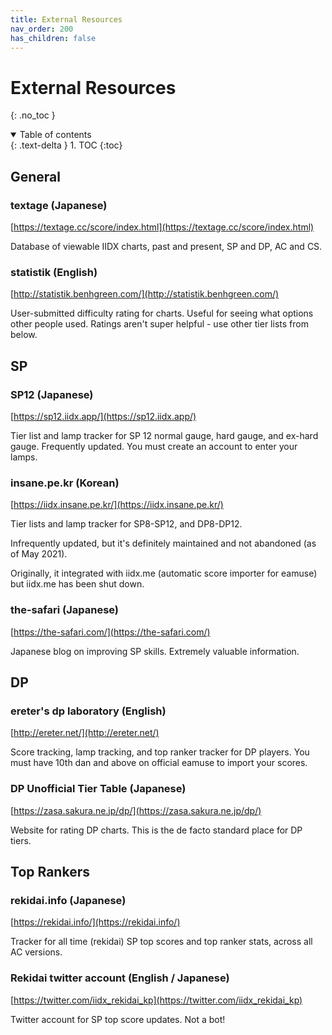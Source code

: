 ```yaml
---
title: External Resources
nav_order: 200
has_children: false
---
```


# External Resources
{: .no_toc }

<details open markdown="block">
  <summary>
    Table of contents
  </summary>
  {: .text-delta }
1. TOC
{:toc}
</details>

## General

### textage (Japanese)

[https://textage.cc/score/index.html](https://textage.cc/score/index.html)

Database of viewable IIDX charts, past and present, SP and DP, AC and CS.

### statistik (English)

[http://statistik.benhgreen.com/](http://statistik.benhgreen.com/)

User-submitted difficulty rating for charts. Useful for seeing what options other people used. Ratings aren't super helpful - use other tier lists from below.

## SP

### SP12 (Japanese)

[https://sp12.iidx.app/](https://sp12.iidx.app/)

Tier list and lamp tracker for SP 12 normal gauge, hard gauge, and ex-hard gauge. Frequently updated. You must create an account to enter your lamps.

### insane.pe.kr (Korean)

[https://iidx.insane.pe.kr/](https://iidx.insane.pe.kr/)

Tier lists and lamp tracker for SP8-SP12, and DP8-DP12.

Infrequently updated, but it's definitely maintained and not abandoned (as of May 2021).

Originally, it integrated with iidx.me (automatic score importer for eamuse) but iidx.me has been shut down.

### the-safari (Japanese)

[https://the-safari.com/](https://the-safari.com/)

Japanese blog on improving SP skills. Extremely valuable information.

## DP

### ereter's dp laboratory (English)

[http://ereter.net/](http://ereter.net/)

Score tracking, lamp tracking, and top ranker tracker for DP players. You must have 10th dan and above on official eamuse to import your scores.

### DP Unofficial Tier Table (Japanese)

[https://zasa.sakura.ne.jp/dp/](https://zasa.sakura.ne.jp/dp/)

Website for rating DP charts. This is the de facto standard place for DP tiers.

## Top Rankers

### rekidai.info (Japanese)

[https://rekidai.info/](https://rekidai.info/)

Tracker for all time (rekidai) SP top scores and top ranker stats, across all AC versions.

### Rekidai twitter account (English / Japanese)

[https://twitter.com/iidx_rekidai_kp](https://twitter.com/iidx_rekidai_kp)

Twitter account for SP top score updates. Not a bot!
